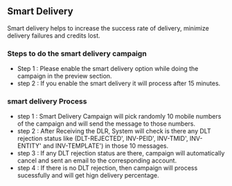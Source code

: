 ## Smart Delivery

Smart delivery helps to increase the success rate of delivery, minimize delivery failures and credits lost.

### Steps to do the smart delivery campaign

* Step 1 : Please enable the smart delivery option while doing the campaign in the preview section.
* step 2 : If you enable the smart delivery it will process after 15 minutes.

### smart delivery Process

* step 1 : Smart Delivery Campaign will pick randomly 10 mobile numbers of the campaign and will send the message to those numbers.
* step 2 : After Receiving the DLR, System will check is there any DLT rejection status like (DLT-REJECTED', INV-PEID', INV-TMID', INV-ENTITY' and INV-TEMPLATE') in those 10 messages.    
* step 3 : If any DLT rejection status are there, campaign will automatically cancel and sent an email to the corresponding account.
* step 4 : If there is no DLT rejection, then campaign will process sucessfully and will get hign delivery percentage.